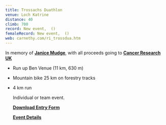 ```yaml
---
title: Trossachs Duathlon
venue: Loch Katrine
distance: 40
climb: 700
record: New event,  ()
femaleRecord: New event,  ()
web: carnethy.com/ri_trossdua.htm
---
```

In memory of [**Janice Mudge**](http://sport.scotsman.com/athletics.cfm?id=1483402006), with all proceeds going to [**Cancer Research UK**](http://www.cancerresearchuk.org/)

*   Run up Ben Venue (11 km, 630 m)
*   Mountain bike 25 km on forestry tracks
*   4 km run
    
    Individual or team event.
    
    [**Download Entry Form**](http://scottishhillracing.co.uk/forms/TrossachsDuathlonEntryForm.doc)
    
    [**Event Details**](http://www.carnethy.com/ri_trossdua.htm)